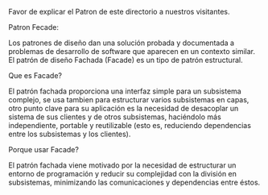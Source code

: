 Favor de explicar el Patron de este directorio a nuestros visitantes.

Patron Fecade:

Los patrones de diseño dan una solución probada y documentada a problemas de desarrollo de software que aparecen en un contexto similar. El patrón de diseño Fachada (Facade) es un tipo de patrón estructural.

Que es Facade?

El patrón fachada proporciona una interfaz simple para un subsistema complejo, se usa tambien para estructurar varios subsistemas en capas, otro punto clave para su aplicación es la necesidad de desacoplar un sistema de sus clientes y de otros subsistemas, haciéndolo más independiente, portable y reutilizable (esto es, reduciendo dependencias entre los subsistemas y los clientes).

Porque usar Facade?

El patrón fachada viene motivado por la necesidad de estructurar un entorno de programación y reducir su complejidad con la división en subsistemas, minimizando las comunicaciones y dependencias entre éstos.
